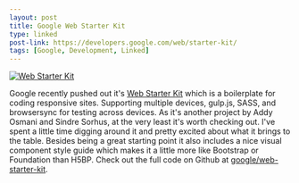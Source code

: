 ```yaml
---
layout: post
title: Google Web Starter Kit
type: linked
post-link: https://developers.google.com/web/starter-kit/
tags: [Google, Development, Linked]
---
```


[![Web Starter Kit](https://www.evernote.com/shard/s38/sh/bc92d8ef-b223-4ccd-bd8b-e120e1bf5e2a/bb5a38147104d0b2f6465e90ee718340/deep/0/Web-Starter-Kit.png)](https://developers.google.com/web/starter-kit/)

Google recently pushed out it's [Web Starter Kit](https://developers.google.com/web/starter-kit/) which is a boilerplate for coding responsive sites. Supporting multiple devices, gulp.js, SASS, and browsersync for testing across devices. As it's another project by Addy Osmani and Sindre Sorhus, at the very least it's worth checking out. I've spent a little time digging around it and pretty excited about what it brings to the table. Besides being a great starting point it also includes a nice visual component style guide which makes it a little more like Bootstrap or Foundation than H5BP. Check out the full code on Github at [google/web-starter-kit](https://github.com/google/web-starter-kit).

